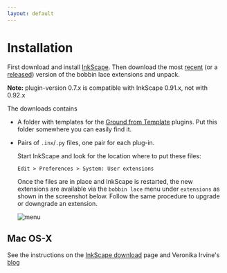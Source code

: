 ```yaml
---
layout: default
---
```


Installation
============

First download and install [InkScape].
Then download the most [recent] (or a [released]) version of the bobbin lace extensions and unpack.

**Note:** plugin-version 0.7.x is compatible with InkScape 0.91.x, not with 0.92.x

The downloads contains
* A folder with templates for the [Ground from Template](Ground-from-Template) plugins. Put this folder somewhere you can easily find it.
* Pairs of  `.inx`/`.py` files, one pair for each plug-in.

  Start InkScape and look for the location where to put these files:

      Edit > Preferences > System: User extensions

  Once the files are in place and InkScape is restarted, the new extensions are available via the `bobbin lace` menu under `extensions` as  shown in the screenshot below. Follow the same procedure to upgrade or downgrade an extension.

  ![menu](/inkscape-bobbinlace/home-images/menu.png)

Mac OS-X
--------

See the instructions on the [InkScape download](https://inkscape.org/en/download/mac-os/) page and Veronika Irvine's [blog](https://tesselace.com/blog/)

[InkScape]: https://inkscape.org
[released]: https://github.com/d-bl/inkscape-bobbinlace/releases
[recent]: https://github.com/d-bl/inkscape-bobbinlace/archive/master.zip
[issue]: https://github.com/d-bl/inkscape-bobbinlace/issues
[tesselace.com]: https://tesselace.com/tools/inkscape-extension/
[GroundForge]: https://d-bl.github.io/GroundForge
[predecessor]: https://d-bl.github.io/
[upload]: https://github.com/d-bl/inkscape-bobbinlace
